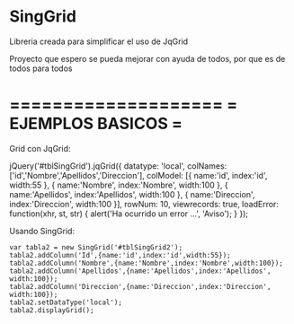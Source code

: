 SingGrid
========

Libreria creada para simplificar el uso de JqGrid

Proyecto que espero se pueda mejorar con ayuda de todos, por que es de todos para todos

====================
= EJEMPLOS BASICOS =
====================

Grid con JqGrid:

jQuery('#tblSingGrid').jqGrid({
        datatype: 'local',
        colNames: ['id','Nombre','Apellidos','Direccion'],
        colModel: [{
            name:'id',
            index:'id',
            width:55
        },
        {
            name:'Nombre',
            index:'Nombre',
            width:100
        },
        {
            name:'Apellidos',
            index:'Apellidos',
            width:100
        },
        {
            name:'Direccion',
            index:'Direccion',
            width:100
        }],
        rowNum: 10,
        viewrecords: true,
        loadError: function(xhr, st, str) {
            alert('Ha ocurrido un error ...', 'Aviso');
        }
    });

Usando SingGrid:

    var tabla2 = new SingGrid('#tblSingGrid2');
    tabla2.addColumn('Id',{name:'id',index:'id',width:55});
    tabla2.addColumn('Nombre',{name:'Nombre',index:'Nombre',width:100});
    tabla2.addColumn('Apellidos',{name:'Apellidos',index:'Apellidos', width:100});
    tabla2.addColumn('Direccion',{name:'Direccion',index:'Direccion', width:100});
    tabla2.setDataType('local');
    tabla2.displayGrid();

